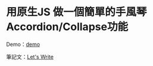# 用原生JS 做一個簡單的手風琴Accordion/Collapse功能

Demo：[demo](https://letswritetw.github.io/augurio-collapse-accordion/)

筆記文：[Let's Write](https://letswrite.tw/js-collapse-accordion/)
